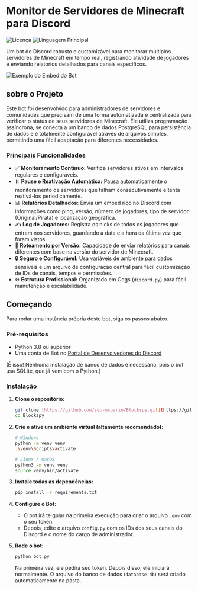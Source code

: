 # Monitor de Servidores de Minecraft para Discord

![Licença](https://img.shields.io/github/license/nakomaNS/blockspy?style=for-the-badge)
![Linguagem Principal](https://img.shields.io/github/languages/top/nakomaNS/blockspy?style=for-the-badge)

Um bot de Discord robusto e customizável para monitorar múltiplos servidores de Minecraft em tempo real, registrando atividade de jogadores e enviando relatórios detalhados para canais específicos.

![Exemplo do Embed do Bot](https://i.imgur.com/RLG4OiZ.png)  

##  sobre o Projeto

Este bot foi desenvolvido para administradores de servidores e comunidades que precisam de uma forma automatizada e centralizada para verificar o status de seus servidores de Minecraft. Ele utiliza programação assíncrona, se conecta a um banco de dados PostgreSQL para persistência de dados e é totalmente configurável através de arquivos simples, permitindo uma fácil adaptação para diferentes necessidades.

### Principais Funcionalidades

* ✅ **Monitoramento Contínuo:** Verifica servidores ativos em intervalos regulares e configuráveis.
* ⏸️ **Pause e Reativação Automática:** Pausa automaticamente o monitoramento de servidores que falham consecutivamente e tenta reativá-los periodicamente.
* 📊 **Relatórios Detalhados:** Envia um embed rico no Discord com informações como ping, versão, número de jogadores, tipo de servidor (Original/Pirata) e localização geográfica.
* ✍️ **Log de Jogadores:** Registra os nicks de todos os jogadores que entram nos servidores, guardando a data e a hora da última vez que foram vistos.
* 🔀 **Roteamento por Versão:** Capacidade de enviar relatórios para canais diferentes com base na versão do servidor de Minecraft.
* 🔒 **Seguro e Configurável:** Usa variáveis de ambiente para dados sensíveis e um arquivo de configuração central para fácil customização de IDs de canais, tempos e permissões.
* ⚙️ **Estrutura Profissional:** Organizado em Cogs (`discord.py`) para fácil manutenção e escalabilidade.

## Começando

Para rodar uma instância própria deste bot, siga os passos abaixo.

### Pré-requisitos

* Python 3.8 ou superior
* Uma conta de Bot no [Portal de Desenvolvedores do Discord](https://discord.com/developers/applications)

(É isso! Nenhuma instalação de banco de dados é necessária, pois o bot usa SQLite, que já vem com o Python.)

### Instalação

1.  **Clone o repositório:**
    ```bash
    git clone [https://github.com/seu-usuario/Blockspy.git](https://github.com/seu-usuario/Blockspy.git)
    cd Blockspy
    ```

2.  **Crie e ative um ambiente virtual (altamente recomendado):**
    ```bash
    # Windows
    python -m venv venv
    .\venv\Scripts\activate

    # Linux / macOS
    python3 -m venv venv
    source venv/bin/activate
    ```

3.  **Instale todas as dependências:**
    ```bash
    pip install -r requirements.txt
    ```

4.  **Configure o Bot:**
    * O bot irá te guiar na primeira execução para criar o arquivo `.env` com o seu token.
    * Depois, edite o arquivo `config.py` com os IDs dos seus canais do Discord e o nome do cargo de administrador.

5.  **Rode o bot:**
    ```bash
    python bot.py
    ```
    Na primeira vez, ele pedirá seu token. Depois disso, ele iniciará normalmente. O arquivo do banco de dados (`database.db`) será criado automaticamente na pasta.